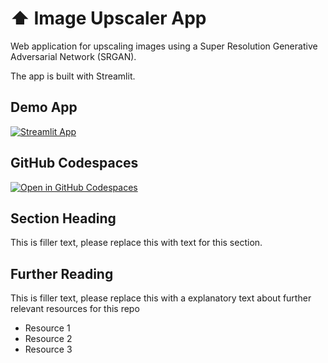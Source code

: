 # ⬆️ Image Upscaler App

Web application for upscaling images using a Super Resolution Generative Adversarial Network (SRGAN). 

The app is built with Streamlit.

## Demo App

[![Streamlit App](https://static.streamlit.io/badges/streamlit_badge_black_white.svg)](https://mlsd-image-upscaler.streamlit.app/)

## GitHub Codespaces

[![Open in GitHub Codespaces](https://github.com/codespaces/badge.svg)](https://codespaces.new/streamlit/app-starter-kit?quickstart=1)

## Section Heading

This is filler text, please replace this with text for this section.

## Further Reading

This is filler text, please replace this with a explanatory text about further relevant resources for this repo
- Resource 1
- Resource 2
- Resource 3
